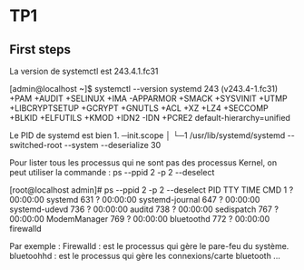 # TP1

## First steps

La version de systemctl est 243.4.1.fc31

[admin@localhost ~]$ systemctl --version
systemd 243 (v243.4-1.fc31)
+PAM +AUDIT +SELINUX +IMA -APPARMOR +SMACK +SYSVINIT +UTMP +LIBCRYPTSETUP +GCRYPT +GNUTLS +ACL +XZ +LZ4 +SECCOMP +BLKID +ELFUTILS +KMOD +IDN2 -IDN +PCRE2 default-hierarchy=unified


Le PID de systemd est bien 1.
─init.scope
           │ └─1 /usr/lib/systemd/systemd --switched-root --system --deserialize 30
           
           
Pour lister tous les processus qui ne sont pas des processus Kernel, on peut utiliser la commande : 
ps --ppid 2 -p 2 --deselect 



[root@localhost admin]# ps --ppid 2 -p 2 --deselect
    PID TTY          TIME CMD
      1 ?        00:00:00 systemd
    631 ?        00:00:00 systemd-journal
    647 ?        00:00:00 systemd-udevd
    736 ?        00:00:00 auditd
    738 ?        00:00:00 sedispatch
    767 ?        00:00:00 ModemManager
    769 ?        00:00:00 bluetoothd
    772 ?        00:00:00 firewalld



Par exemple : 
Firewalld : est le processus qui gère le pare-feu du système.
bluetoohhd : est le processus qui gère les connexions/carte bluetooth 
...
